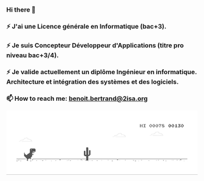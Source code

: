 ### Hi there 👋
### ⚡ J'ai une Licence générale en Informatique (bac+3).
### ⚡ Je suis Concepteur Développeur d'Applications (titre pro niveau bac+3/4).
### ⚡ Je valide actuellement un diplôme Ingénieur en informatique. Architecture et intégration des systèmes et des logiciels.

### 📫 How to reach me: benoit.bertrand@2isa.org  
![image](https://github.com/Boutanche/Boutanche/blob/master/dino.gif)
<!--
**Boutanche/Boutanche** is a ✨ _special_ ✨ repository because its `README.md` (this file) appears on your GitHub profile.

Here are some ideas to get you started:

- 🔭 I’m currently working on "P****t P****t" at Neosoft
- 🌱 I’m currently learning Java/Angular/Gestion des ressources humaines
- 👯 I’m looking to collaborate on ...
- 🤔 I’m looking for help with ...
- 💬 Ask me about Stage, Alternance, Jobs
- 📫 How to reach me: 
- 😄 Pronouns: ...
- ⚡ Fun fact: ...
-->
